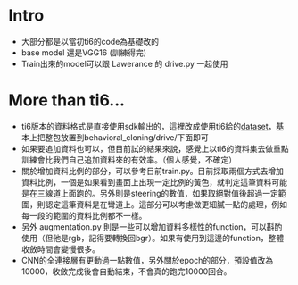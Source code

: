 # Intro
* 大部分都是以當初ti6的code為基礎改的
* base model 還是VGG16 (訓練得完)
* Train出來的model可以跟 Lawerance 的 drive.py 一起使用

# More than ti6...
* ti6版本的資料格式是直接使用sdk輸出的，這裡改成使用ti6給的[dataset](https://www.tbox.trend.com.tw/app#folder/STbrN/AI_Car_Q_team_TOI/driving-records-20180906.zip?a=Rtpzjn231pA)，基本上把整包放置到behavioral_cloning/drive/下面即可
* 如果要追加資料也可以，但目前試的結果來說，感覺上以ti6的資料集去做重點訓練會比我們自己追加資料來的有效率。（個人感覺，不確定）
* 關於增加資料比例的部分，可以參考目前train.py。目前採取兩個方式去增加資料比例，一個是如果看到畫面上出現一定比例的黃色，就判定這筆資料可能是在三線道上面跑的。另外則是steering的數值，如果取絕對值後超過一定範圍，則認定這筆資料是在彎道上。這部分可以考慮做更細膩一點的處理，例如每一段的範圍的資料比例都不一樣。
* 另外 augmentation.py 則是一些可以增加資料多樣性的function，可以斟酌使用（但他是rgb，記得要轉換回bgr）。如果有使用到這邊的function，整體收斂時間會變慢很多。
* CNN的全連接層有更動過一點數值，另外關於epoch的部分，預設值改為10000，收斂完成後會自動結束，不會真的跑完10000回合。